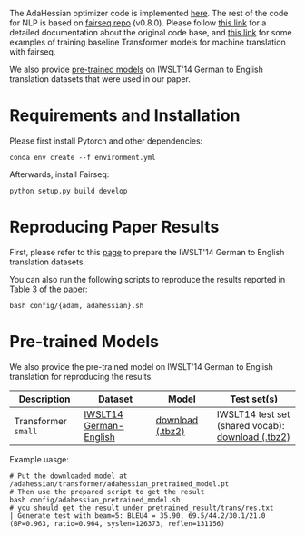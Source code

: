 The AdaHessian optimizer code is implemented [here](https://github.com/amirgholami/adahessian/blob/master/transformer/fairseq/optim/adahessian.py). The rest of the code for NLP is based on [fairseq repo](https://github.com/pytorch/fairseq) (v0.8.0). Please follow [this link](https://fairseq.readthedocs.io/) for a detailed documentation about the original code base, and [this link](https://github.com/pytorch/fairseq/tree/v0.8.0/examples/translation) for some examples of training baseline Transformer models for machine translation with fairseq.

We also provide [pre-trained models](#pre-trained-models) on IWSLT'14 German to English translation datasets that were used in our paper.

# Requirements and Installation
Please first install Pytorch and other dependencies:
```
conda env create --f environment.yml
```
Afterwards, install Fairseq:
```
python setup.py build develop
```

# Reproducing Paper Results
First, please refer to this [page](https://github.com/pytorch/fairseq/tree/master/examples/translation) to prepare the IWSLT'14 German to English translation datasets.

You can also run the following scripts to reproduce the results reported in Table 3 of the [paper](https://arxiv.org/pdf/2006.00719.pdf):
```
bash config/{adam, adahessian}.sh
```

# Pre-trained Models
We also provide the pre-trained model on IWSLT'14 German to English translation for reproducing the results. 

Description | Dataset | Model | Test set(s)
---|---|---|---
Transformer `small` | [IWSLT14 German-English](https://drive.google.com/file/d/1fBG7DmbH0luD8EKqjviG5Equgkaxv3vv/view?usp=sharing) | [download (.tbz2)](https://drive.google.com/file/d/1cs34wY3NhFq1J_bGdTsMGsjGFMtVsbAs/view?usp=sharing) | IWSLT14 test set (shared vocab): <br> [download (.tbz2)](https://drive.google.com/open?id=1Vza4Yh7ev1336fWpgxGalkSLhb5dHxBa)

Example uasge: 
```
# Put the downloaded model at /adahessian/transformer/adahessian_pretrained_model.pt
# Then use the prepared script to get the result
bash config/adahessian_pretrained_model.sh
# you should get the result under pretrained_result/trans/res.txt
| Generate test with beam=5: BLEU4 = 35.90, 69.5/44.2/30.1/21.0 (BP=0.963, ratio=0.964, syslen=126373, reflen=131156)
```

